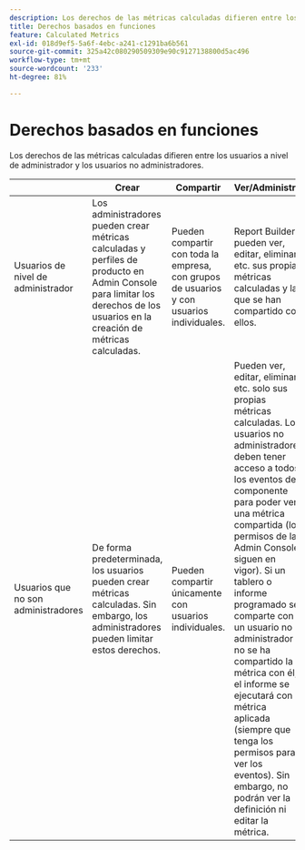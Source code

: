 ```yaml
---
description: Los derechos de las métricas calculadas difieren entre los usuarios a nivel de administrador y los usuarios no administradores.
title: Derechos basados en funciones
feature: Calculated Metrics
exl-id: 018d9ef5-5a6f-4ebc-a241-c1291ba6b561
source-git-commit: 325a42c080290509309e90c9127138800d5ac496
workflow-type: tm+mt
source-wordcount: '233'
ht-degree: 81%

---
```


# Derechos basados en funciones

Los derechos de las métricas calculadas difieren entre los usuarios a nivel de administrador y los usuarios no administradores.

|  | Crear | Compartir | Ver/Administrar | Aprobar | Aplicar |
|--- |--- |--- |--- |--- |--- |
| Usuarios de nivel de administrador | Los administradores pueden crear métricas calculadas y perfiles de producto en Admin Console para limitar los derechos de los usuarios en la creación de métricas calculadas. | Pueden compartir con toda la empresa, con grupos de usuarios y con usuarios individuales. | Report Builder: pueden ver, editar, eliminar, etc. sus propias métricas calculadas y las que se han compartido con ellos. | Pueden aprobar métricas calculadas como canónicas. | Pueden aplicar cualquier métrica calculada en toda la organización. |
| Usuarios que no son administradores | De forma predeterminada, los usuarios pueden crear métricas calculadas. Sin embargo, los administradores pueden limitar estos derechos. | Pueden compartir únicamente con usuarios individuales. | Pueden ver, editar, eliminar, etc. solo sus propias métricas calculadas. Los usuarios no administradores deben tener acceso a todos los eventos del componente para poder ver una métrica compartida (los permisos de la Admin Console siguen en vigor).  Si un tablero o informe programado se comparte con un usuario no administrador y no se ha compartido la métrica con él, el informe se ejecutará con la métrica aplicada (siempre que tenga los permisos para ver los eventos). Sin embargo, no podrán ver la definición ni editar la métrica. | Solo pueden consumir métricas calculadas aprobadas; no pueden marcar como aprobado. | Pueden aplicar sus propias métricas calculadas y segmentos que se han compartido con ellos. |
